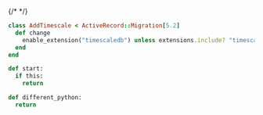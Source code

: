 {/* <!-- Note the spacing and labeling are very important! --> */}
<Terminal>

<tab label='ruby'>

```ruby
class AddTimescale < ActiveRecord::Migration[5.2]
  def change
    enable_extension("timescaledb") unless extensions.include? "timescaledb"
  end
end
```

</tab>

<tab label="python-1">

```python
def start:
  if this:
    return

```

</tab>

<tab label="python-2">

```python
def different_python:
  return

```

</tab>

</Terminal>
